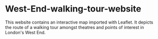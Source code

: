 # West-End-walking-tour-website
This website contains an interactive map imported with Leaflet. It depicts the route of a walking tour amongst theatres and points of interest in London's West End.
